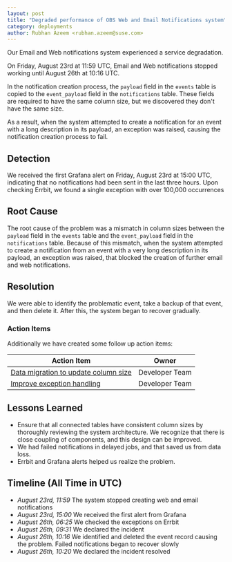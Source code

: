 ```yaml
---
layout: post
title: "Degraded performance of OBS Web and Email Notifications system"
category: deployments
author: Rubhan Azeem <rubhan.azeem@suse.com>
---
```


<!--
  Classify the severity of this problem. We usually say:
  - service degradation: if only a few customers where impacted
  - severe service degradation: if nearly every customer was impacted
  - downtime: if every visit to the OBS ended up on some error page
-->

Our Email and Web notifications system experienced a service degradation.

<!--
  What happened, for how long and who was impacted by it?
  For customers to be able to identify if their problem related to this post mortem or not.
-->

On Friday, August 23rd at 11:59 UTC, Email and Web notifications stopped working until August 26th at 10:16 UTC.

In the notification creation process, the `payload` field in the `events` table is copied to the `event_payload` field in the `notifications` table. These fields are required to have the same column size, but we discovered they don't have the same size.

As a result, when the system attempted to create a notification for an event with a long description in its payload, an exception was raised, causing the notification creation process to fail.

## Detection

We received the first Grafana alert on Friday, August 23rd at 15:00 UTC, indicating that no notifications had been sent in the last three hours. Upon checking Errbit, we found a single exception with over 100,000 occurrences

## Root Cause

The root cause of the problem was a mismatch in column sizes between the `payload` field in the `events` table and the `event_payload` field in the `notifications` table. Because of this mismatch, when the system attempted to create a notification from an event with a very long description in its payload, an exception was raised, that blocked the creation of further email and web notifications.

## Resolution
<!--
  How did you resolve or work around this problem?
  For customers and community to understand what happened technically.
-->

We were able to identify the problematic event, take a backup of that event, and then delete it. After this, the system began to recover gradually.

### Action Items

<!--
  Are there any actions we are going to do that are not done yet?
  For customers and community to be able to follow up on this.
-->

Additionally we have created some follow up action items:

| Action Item | Owner |
|---          |---    |
| [Data migration to update column size](https://github.com/openSUSE/open-build-service/pull/16751) | Developer Team |
| [Improve exception handling](ihttps://github.com/openSUSE/open-build-service/pull/16751#issuecomment-2309776466) | Developer Team |

## Lessons Learned
<!--
  Describe what went well, what went wrong and where we go lucky during the resolution of this problem.
-->

- Ensure that all connected tables have consistent column sizes by thoroughly reviewing the system architecture. We recognize that there is close coupling of components, and this design can be improved.
- We had failed notifications in delayed jobs, and that saved us from data loss.
- Errbit and Grafana alerts helped us realize the problem.

## Timeline (All Time in UTC)

- *August 23rd, 11:59* The system stopped creating web and email notifications
- *August 23rd, 15:00* We received the first alert from Grafana
- *August 26th, 06:25* We checked the exceptions on Errbit
- *August 26th, 09:31* We declared the incident
- *August 26th, 10:16* We identified and deleted the event record causing the problem. Failed notifications began to recover slowly
- *August 26th, 10:20* We declared the incident resolved


